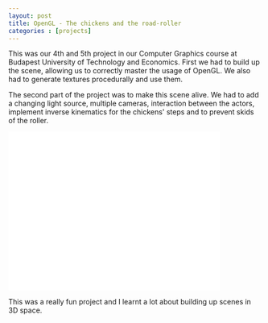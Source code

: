 ```yaml
---
layout: post
title: OpenGL - The chickens and the road-roller
categories : [projects]
---
```


This was our 4th and 5th project in our Computer Graphics course at Budapest University of Technology and Economics. First we had to build up the scene, allowing us to correctly master the usage of OpenGL. We also had to generate textures procedurally and use them. 

The second part of the project was to make this scene alive. We had to add a changing light source, multiple cameras, interaction between the actors, implement inverse kinematics for the chickens' steps and to prevent skids of the roller.

<iframe width="420" height="315" src="//www.youtube.com/embed/i1V9d2AWdpo" frameborder="0" allowfullscreen></iframe>

This was a really fun project and I learnt a lot about building up scenes in 3D space.